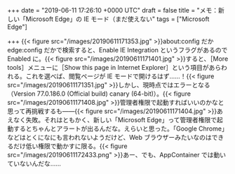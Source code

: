 
+++
date = "2019-06-11 17:26:10 +0000 UTC"
draft = false
title = "メモ：新しい「Microsoft Edge」の IE モード（まだ使えない"
tags = ["Microsoft Edge"]

+++
{{< figure src="/images/20190611171353.jpg"  >}}about:config だか edge:config だかで検索すると、Enable IE Integration というフラグがあるので Enabled に。{{< figure src="/images/20190611171401.jpg"  >}}すると、［More tools］メニューに［Show this page in Internet Explorer］という項目があらわれる。これを選べば、閲覧ページが IE モードで開けるはず……！{{< figure src="/images/20190611171351.jpg"  >}}しかし、現時点ではエラーとなる（Version 77.0.186.0 (Official build) canary (64-bit)）。{{< figure src="/images/20190611171408.jpg"  >}}管理者権限で起動すればいいのかなと思って再挑戦するも――{{< figure src="/images/20190611171404.jpg"  >}}あえなく失敗。それはともかく、新しい「Microsoft Edge」って管理者権限で起動するとちゃんとアラートが出るんだな。えらいと思った。「Google Chrome」などはとくになにも言われないようだけど、Web ブラウザーみたいなのはできるだけ低い権限で動かすに限る。{{< figure src="/images/20190611172433.png"  >}}あー、でも、AppContainer では動いていないんだな……


